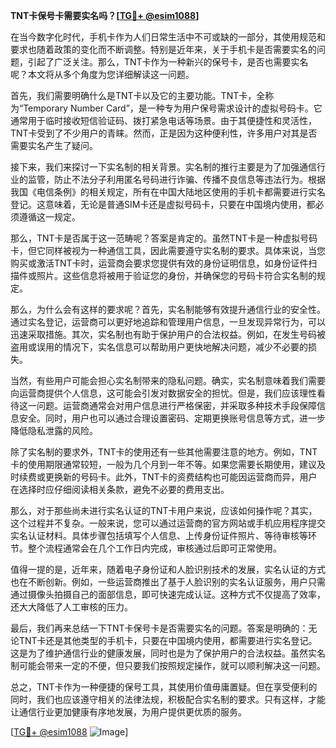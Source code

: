 **TNT卡保号卡需要实名吗？[[TG💪+ @esim1088](https://t.me/s/esim1088)]**

在当今数字化时代，手机卡作为人们日常生活中不可或缺的一部分，其使用规范和要求也随着政策的变化而不断调整。特别是近年来，关于手机卡是否需要实名的问题，引起了广泛关注。那么，TNT卡作为一种新兴的保号卡，是否也需要实名呢？本文将从多个角度为您详细解读这一问题。

首先，我们需要明确什么是TNT卡以及它的主要功能。TNT卡，全称为“Temporary Number Card”，是一种专为用户保号需求设计的虚拟号码卡。它通常用于临时接收短信验证码、拨打紧急电话等场景。由于其便捷性和灵活性，TNT卡受到了不少用户的青睐。然而，正是因为这种便利性，许多用户对其是否需要实名产生了疑问。

接下来，我们来探讨一下实名制的相关背景。实名制的推行主要是为了加强通信行业的监管，防止不法分子利用匿名号码进行诈骗、传播不良信息等违法行为。根据我国《电信条例》的相关规定，所有在中国大陆地区使用的手机卡都需要进行实名登记。这意味着，无论是普通SIM卡还是虚拟号码卡，只要在中国境内使用，都必须遵循这一规定。

那么，TNT卡是否属于这一范畴呢？答案是肯定的。虽然TNT卡是一种虚拟号码卡，但它同样被视为一种通信工具，因此需要遵守实名制的要求。具体来说，当您购买或激活TNT卡时，运营商会要求您提供有效的身份证明信息，如身份证件扫描件或照片。这些信息将被用于验证您的身份，并确保您的号码卡符合实名制的规定。

那么，为什么会有这样的要求呢？首先，实名制能够有效提升通信行业的安全性。通过实名登记，运营商可以更好地追踪和管理用户信息，一旦发现异常行为，可以迅速采取措施。其次，实名制也有助于保护用户的合法权益。例如，在发生号码被盗用或误用的情况下，实名信息可以帮助用户更快地解决问题，减少不必要的损失。

当然，有些用户可能会担心实名制带来的隐私问题。确实，实名制意味着我们需要向运营商提供个人信息，这可能会引发对数据安全的担忧。但是，我们应该理性看待这一问题。运营商通常会对用户信息进行严格保密，并采取多种技术手段保障信息安全。同时，用户也可以通过合理设置密码、定期更换账号信息等方式，进一步降低隐私泄露的风险。

除了实名制的要求外，TNT卡的使用还有一些其他需要注意的地方。例如，TNT卡的使用期限通常较短，一般为几个月到一年不等。如果您需要长期使用，建议及时续费或更换新的号码卡。此外，TNT卡的资费结构也可能因运营商而异，用户在选择时应仔细阅读相关条款，避免不必要的费用支出。

那么，对于那些尚未进行实名认证的TNT卡用户来说，应该如何操作呢？其实，这个过程并不复杂。一般来说，您可以通过运营商的官方网站或手机应用程序提交实名认证材料。具体步骤包括填写个人信息、上传身份证件照片、等待审核等环节。整个流程通常会在几个工作日内完成，审核通过后即可正常使用。

值得一提的是，近年来，随着电子身份证和人脸识别技术的发展，实名认证的方式也在不断创新。例如，一些运营商推出了基于人脸识别的实名认证服务，用户只需通过摄像头拍摄自己的面部信息，即可快速完成认证。这种方式不仅提高了效率，还大大降低了人工审核的压力。

最后，我们再来总结一下TNT卡保号卡是否需要实名的问题。答案是明确的：无论TNT卡还是其他类型的手机卡，只要在中国境内使用，都需要进行实名登记。这是为了维护通信行业的健康发展，同时也是为了保护用户的合法权益。虽然实名制可能会带来一定的不便，但只要我们按照规定操作，就可以顺利解决这一问题。

总之，TNT卡作为一种便捷的保号工具，其使用价值毋庸置疑。但在享受便利的同时，我们也应该遵守相关的法律法规，积极配合实名制的要求。只有这样，才能让通信行业更加健康有序地发展，为用户提供更优质的服务。

[[TG💪+ @esim1088](https://t.me/s/esim1088) ![Image](https://i.postimg.cc/4NQfJmqS/Snipaste-2025-05-13-00-14-12.png)]